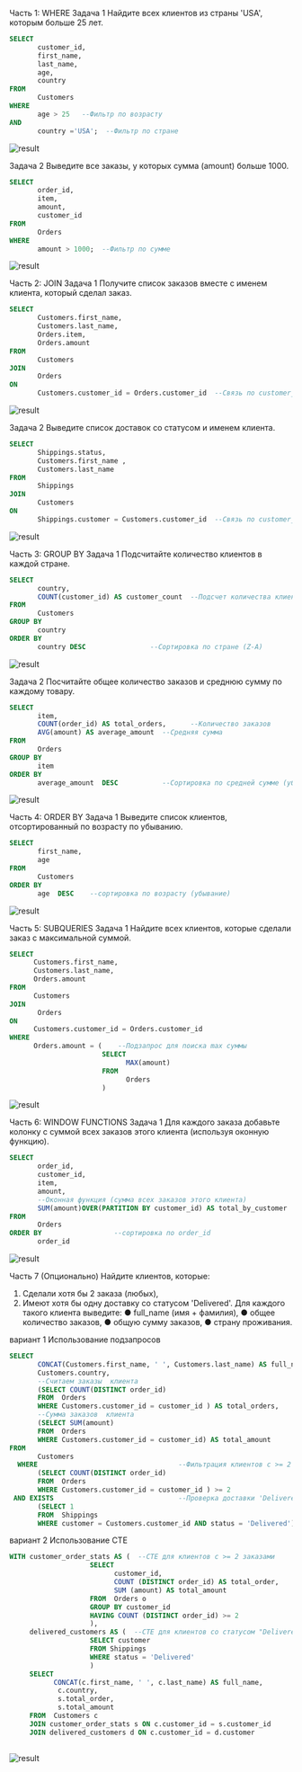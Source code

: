 Часть 1: WHERE 
Задача 1 Найдите всех клиентов из страны 'USA', которым больше 25 лет.

```sql
SELECT 
       customer_id,
       first_name,
       last_name,
       age,
       country
FROM 
       Customers 
WHERE 
       age > 25   --Фильтр по возрасту
AND 
       country ='USA';  --Фильтр по стране
```

![result](screenshots/result_WHERE_task_1.png)

Задача 2 Выведите все заказы, у которых сумма (amount) больше 1000.

```sql
SELECT 
       order_id,
       item,
       amount,
       customer_id
FROM 
       Orders
WHERE
       amount > 1000;  --Фильтр по сумме
```

 ![result](screenshots/result_WHERE_task_2.png)

Часть 2: JOIN 
Задача 1 Получите список заказов вместе с именем клиента, который сделал заказ.

```sql
SELECT 
       Customers.first_name, 
       Customers.last_name, 
       Orders.item, 
       Orders.amount  
FROM 
       Customers
JOIN 
       Orders
ON 
       Customers.customer_id = Orders.customer_id  --Связь по customer_id
```

![result](screenshots/result_JOIN_task_1.png)
 

Задача 2 Выведите список доставок со статусом и именем клиента.

```sql
SELECT 
       Shippings.status,
       Customers.first_name , 
       Customers.last_name  
FROM 
       Shippings
JOIN
       Customers
ON 
       Shippings.customer = Customers.customer_id  --Связь по customer_id
```

![result](screenshots/result_JOIN_task_2.png)
 

Часть 3: GROUP BY 
Задача 1 Подсчитайте количество клиентов в каждой стране.

```sql
SELECT 
       country,  
       COUNT(customer_id) AS customer_count  --Подсчет количества клиентов
FROM 
       Customers
GROUP BY
       country
ORDER BY 
       country DESC                --Сортировка по стране (Z-A)
```

![result](screenshots/result_GROUP_BY_task_1.png)
 

Задача 2 Посчитайте общее количество заказов и среднюю сумму по каждому товару.

```sql
SELECT 
       item,
       COUNT(order_id) AS total_orders,      --Количество заказов
       AVG(amount) AS average_amount  --Средняя сумма
FROM 
       Orders
GROUP BY
       item
ORDER BY 
       average_amount  DESC           --Сортировка по средней сумме (убывание)
```

 ![result](screenshots/result_GROUP_BY_task_2.png)
 

Часть 4: ORDER BY
 Задача 1 Выведите список клиентов, отсортированный по возрасту по убыванию.

```sql
SELECT 
       first_name,
       age
FROM 
       Customers
ORDER BY 
       age  DESC    --сортировка по возрасту (убывание)
```

 ![result](screenshots/result_ORDER_BY_task_1.png)

Часть 5: SUBQUERIES
 Задача 1 Найдите всех клиентов, которые сделали заказ с максимальной суммой.

```sql
SELECT 
      Customers.first_name,
      Customers.last_name, 
      Orders.amount    
FROM  
      Customers
JOIN
       Orders 
ON   
      Customers.customer_id = Orders.customer_id
WHERE 
      Orders.amount = (    --Подзапрос для поиска max суммы
                       SELECT 
                             MAX(amount) 
                       FROM 
                             Orders
                       )
```

![result](screenshots/result_SUBQUERIES_task_1.png)

 

Часть 6: WINDOW FUNCTIONS
 Задача 1 Для каждого заказа добавьте колонку с суммой всех заказов этого клиента (используя оконную функцию).

```sql
SELECT 
       order_id,
       customer_id,
       item,
       amount,
       --Оконная функция (сумма всех заказов этого клиента)
       SUM(amount)OVER(PARTITION BY customer_id) AS total_by_customer  
FROM 
       Orders
ORDER BY                  --сортировка по order_id
       order_id    
```

![result](screenshots/result_WINDOW_FUNCTIONS_task_1.png)

 


Часть 7 (Опционально) 
Найдите клиентов, которые:
1. Сделали хотя бы 2 заказа (любых), 
2. Имеют хотя бы одну доставку со статусом 'Delivered'. 
Для каждого такого клиента выведите: 
● full_name (имя + фамилия),
● общее количество заказов, 
● общую сумму заказов, 
● страну проживания.

вариант 1 Использование подзапросов 

```sql
SELECT 
       CONCAT(Customers.first_name, ' ', Customers.last_name) AS full_name,
       Customers.country,
       --Считаем заказы  клиента
       (SELECT COUNT(DISTINCT order_id) 
       FROM  Orders 
       WHERE Customers.customer_id = customer_id ) AS total_orders,
       --Сумма заказов  клиента
       (SELECT SUM(amount) 
       FROM  Orders 
       WHERE Customers.customer_id = customer_id) AS total_amount       
FROM 
       Customers
  WHERE                                   --Фильтрация клиентов с >= 2 заказами
       (SELECT COUNT(DISTINCT order_id) 
       FROM  Orders 
       WHERE Customers.customer_id = customer_id ) >= 2  
 AND EXISTS                               --Проверка доставки 'Delivered'
       (SELECT 1 
       FROM  Shippings 
       WHERE customer = Customers.customer_id AND status = 'Delivered')
```

вариант 2 Использование CTE

```sql
WITH customer_order_stats AS (  --CTE для клиентов с >= 2 заказами 
                    SELECT 
                          customer_id,
                          COUNT (DISTINCT order_id) AS total_order,
                          SUM (amount) AS total_amount
                    FROM  Orders o
                    GROUP BY customer_id 
                    HAVING COUNT (DISTINCT order_id) >= 2
                    ),
     delivered_customers AS (  --CTE для клиентов со статусом "Delivered"
                    SELECT customer  
                    FROM Shippings 
                    WHERE status = 'Delivered'
                    )                           
     SELECT 
           CONCAT(c.first_name, ' ', c.last_name) AS full_name,
            c.country,
            s.total_order,
            s.total_amount
     FROM  Customers c
     JOIN customer_order_stats s ON c.customer_id = s.customer_id
     JOIN delivered_customers d ON c.customer_id = d.customer
                      
```

 
![result](screenshots/result_the_last_task.png)